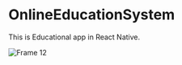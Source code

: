 # OnlineEducationSystem
This is Educational app in React Native.

![Frame 12](https://github.com/abrar8954/OnlineEducationSystem/assets/90710063/e1c0e52f-abde-447b-8c88-e3f2f1773da6)
